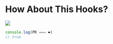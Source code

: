 # How About This Hooks?

<p align="left">
  <a href="https://hits.seeyoufarm.com"/>
    <img src="https://hits.seeyoufarm.com/api/count/incr/badge.svg?url=https%3A%2F%2Fgithub.com%2Fkwoncharles%2Fhow-about-this-hooks"/>
  </a>
</p>

```js
console.log(PR === ❤️)
// true
```


